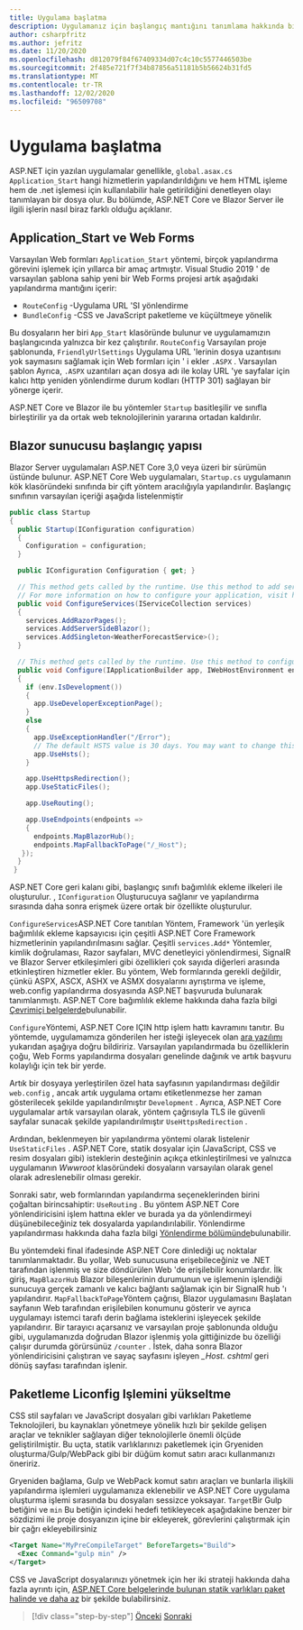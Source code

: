 ```yaml
---
title: Uygulama başlatma
description: Uygulamanız için başlangıç mantığını tanımlama hakkında bilgi edinin.
author: csharpfritz
ms.author: jefritz
ms.date: 11/20/2020
ms.openlocfilehash: d812079f84f67409334d07c4c10c5577446503be
ms.sourcegitcommit: 2f485e721f7f34b87856a51181b5b56624b31fd5
ms.translationtype: MT
ms.contentlocale: tr-TR
ms.lasthandoff: 12/02/2020
ms.locfileid: "96509708"
---
```

# <a name="app-startup"></a>Uygulama başlatma

ASP.NET için yazılan uygulamalar genellikle, `global.asax.cs` `Application_Start` hangi hizmetlerin yapılandırıldığını ve hem HTML işleme hem de .net işlemesi için kullanılabilir hale getirildiğini denetleyen olayı tanımlayan bir dosya olur. Bu bölümde, ASP.NET Core ve Blazor Server ile ilgili işlerin nasıl biraz farklı olduğu açıklanır.

## <a name="application_start-and-web-forms"></a>Application_Start ve Web Forms

Varsayılan Web formları `Application_Start` yöntemi, birçok yapılandırma görevini işlemek için yıllarca bir amaç artmıştır.  Visual Studio 2019 ' de varsayılan şablona sahip yeni bir Web Forms projesi artık aşağıdaki yapılandırma mantığını içerir:

- `RouteConfig` -Uygulama URL 'SI yönlendirme
- `BundleConfig` -CSS ve JavaScript paketleme ve küçültmeye yönelik

Bu dosyaların her biri `App_Start` klasöründe bulunur ve uygulamamızın başlangıcında yalnızca bir kez çalıştırılır.  `RouteConfig` Varsayılan proje şablonunda, `FriendlyUrlSettings` Uygulama URL 'lerinin dosya uzantısını yok saymasını sağlamak için Web formları için ' i ekler `.ASPX` .  Varsayılan şablon Ayrıca, `.ASPX` uzantıları açan dosya adı ile kolay URL 'ye sayfalar için kalıcı http yeniden yönlendirme durum kodları (HTTP 301) sağlayan bir yönerge içerir.

ASP.NET Core ve Blazor ile bu yöntemler `Startup` basitleşilir ve sınıfla birleştirilir ya da ortak web teknolojilerinin yararına ortadan kaldırılır.

## <a name="blazor-server-startup-structure"></a>Blazor sunucusu başlangıç yapısı

Blazor Server uygulamaları ASP.NET Core 3,0 veya üzeri bir sürümün üstünde bulunur.  ASP.NET Core Web uygulamaları, `Startup.cs` uygulamanın kök klasöründeki sınıfında bir çift yöntem aracılığıyla yapılandırılır.  Başlangıç sınıfının varsayılan içeriği aşağıda listelenmiştir

```csharp
public class Startup
{
  public Startup(IConfiguration configuration)
  {
    Configuration = configuration;
  }

  public IConfiguration Configuration { get; }

  // This method gets called by the runtime. Use this method to add services to the container.
  // For more information on how to configure your application, visit https://go.microsoft.com/fwlink/?LinkID=398940
  public void ConfigureServices(IServiceCollection services)
  {
    services.AddRazorPages();
    services.AddServerSideBlazor();
    services.AddSingleton<WeatherForecastService>();
  }

  // This method gets called by the runtime. Use this method to configure the HTTP request pipeline.
  public void Configure(IApplicationBuilder app, IWebHostEnvironment env)
  {
    if (env.IsDevelopment())
    {
      app.UseDeveloperExceptionPage();
    }
    else
    {
      app.UseExceptionHandler("/Error");
      // The default HSTS value is 30 days. You may want to change this for production scenarios, see https://aka.ms/aspnetcore-hsts.
      app.UseHsts();
    }

    app.UseHttpsRedirection();
    app.UseStaticFiles();

    app.UseRouting();

    app.UseEndpoints(endpoints =>
    {
      endpoints.MapBlazorHub();
      endpoints.MapFallbackToPage("/_Host");
   });
  }
 }
```

ASP.NET Core geri kalanı gibi, başlangıç sınıfı bağımlılık ekleme ilkeleri ile oluşturulur.  , `IConfiguration` Oluşturucuya sağlanır ve yapılandırma sırasında daha sonra erişmek üzere ortak bir özellikte oluşturulur.

`ConfigureServices`ASP.NET Core tanıtılan Yöntem, Framework 'ün yerleşik bağımlılık ekleme kapsayıcısı için çeşitli ASP.NET Core Framework hizmetlerinin yapılandırılmasını sağlar.  Çeşitli `services.Add*` Yöntemler, kimlik doğrulaması, Razor sayfaları, MVC denetleyici yönlendirmesi, SignalR ve Blazor Server etkileşimleri gibi özellikleri çok sayıda diğerleri arasında etkinleştiren hizmetler ekler.  Bu yöntem, Web formlarında gerekli değildir, çünkü ASPX, ASCX, ASHX ve ASMX dosyalarını ayrıştırma ve işleme, web.config yapılandırma dosyasında ASP.NET başvuruda bulunarak tanımlanmıştı.  ASP.NET Core bağımlılık ekleme hakkında daha fazla bilgi [Çevrimiçi belgelerde](/aspnet/core/fundamentals/dependency-injection)bulunabilir.

`Configure`Yöntemi, ASP.NET Core IÇIN http işlem hattı kavramını tanıtır.  Bu yöntemde, uygulamamıza gönderilen her isteği işleyecek olan [ara yazılımı](middleware.md) yukarıdan aşağıya doğru bildiririz. Varsayılan yapılandırmada bu özelliklerin çoğu, Web Forms yapılandırma dosyaları genelinde dağınık ve artık başvuru kolaylığı için tek bir yerde.

Artık bir dosyaya yerleştirilen özel hata sayfasının yapılandırması değildir `web.config` , ancak artık uygulama ortamı etiketlenmezse her zaman gösterilecek şekilde yapılandırılmıştır `Development` .  Ayrıca, ASP.NET Core uygulamalar artık varsayılan olarak, yöntem çağrısıyla TLS ile güvenli sayfalar sunacak şekilde yapılandırılmıştır `UseHttpsRedirection` .

Ardından, beklenmeyen bir yapılandırma yöntemi olarak listelenir `UseStaticFiles` .  ASP.NET Core, statik dosyalar için (JavaScript, CSS ve resim dosyaları gibi) isteklerin desteğinin açıkça etkinleştirilmesi ve yalnızca uygulamanın *Wwwroot* klasöründeki dosyaların varsayılan olarak genel olarak adreslenebilir olması gerekir.

Sonraki satır, web formlarından yapılandırma seçeneklerinden birini çoğaltan birincsahiptir: `UseRouting` .  Bu yöntem ASP.NET Core yönlendiricisini işlem hattına ekler ve burada ya da yönlendirmeyi düşünebileceğiniz tek dosyalarda yapılandırılabilir.  Yönlendirme yapılandırması hakkında daha fazla bilgi [Yönlendirme bölümünde](pages-routing-layouts.md)bulunabilir.

Bu yöntemdeki final ifadesinde ASP.NET Core dinlediği uç noktalar tanımlanmaktadır.  Bu yollar, Web sunucusuna erişebileceğiniz ve .NET tarafından işlenmiş ve size döndürülen Web 'de erişilebilir konumlardır.  İlk giriş, `MapBlazorHub` Blazor bileşenlerinin durumunun ve işlemenin işlendiği sunucuya gerçek zamanlı ve kalıcı bağlantı sağlamak için bir SignalR hub 'ı yapılandırır.  `MapFallbackToPage`Yöntem çağrısı, Blazor uygulamasını Başlatan sayfanın Web tarafından erişilebilen konumunu gösterir ve ayrıca uygulamayı istemci tarafı derin bağlama isteklerini işleyecek şekilde yapılandırır.  Bir tarayıcı açarsanız ve varsayılan proje şablonunda olduğu gibi, uygulamanızda doğrudan Blazor işlenmiş yola gittiğinizde bu özelliği çalışır durumda görürsünüz `/counter` . İstek, daha sonra Blazor yönlendiricisini çalıştıran ve sayaç sayfasını işleyen *_Host. cshtml* geri dönüş sayfası tarafından işlenir.

## <a name="upgrading-the-bundleconfig-process"></a>Paketleme Liconfig Işlemini yükseltme

CSS stil sayfaları ve JavaScript dosyaları gibi varlıkları Paketleme Teknolojileri, bu kaynakları yönetmeye yönelik hızlı bir şekilde gelişen araçlar ve teknikler sağlayan diğer teknolojilerle önemli ölçüde geliştirilmiştir.  Bu uçta, statik varlıklarınızı paketlemek için Gryeniden oluşturma/Gulp/WebPack gibi bir düğüm komut satırı aracı kullanmanızı öneririz.

Gryeniden bağlama, Gulp ve WebPack komut satırı araçları ve bunlarla ilişkili yapılandırma işlemleri uygulamanıza eklenebilir ve ASP.NET Core uygulama oluşturma işlemi sırasında bu dosyaları sessizce yoksayar.  `Target`Bir Gulp betiğini ve `min` Bu betiğin içindeki hedefi tetikleyecek aşağıdakine benzer bir sözdizimi ile proje dosyanızın içine bir ekleyerek, görevlerini çalıştırmak için bir çağrı ekleyebilirsiniz

```xml
<Target Name="MyPreCompileTarget" BeforeTargets="Build">
  <Exec Command="gulp min" />
</Target>
```

CSS ve JavaScript dosyalarınızı yönetmek için her iki strateji hakkında daha fazla ayrıntı için, [ASP.NET Core belgelerinde bulunan statik varlıkları paket halinde ve daha az](/aspnet/core/client-side/bundling-and-minification) bir şekilde bulabilirsiniz.

>[!div class="step-by-step"]
>[Önceki](project-structure.md) 
> [Sonraki](components.md)
